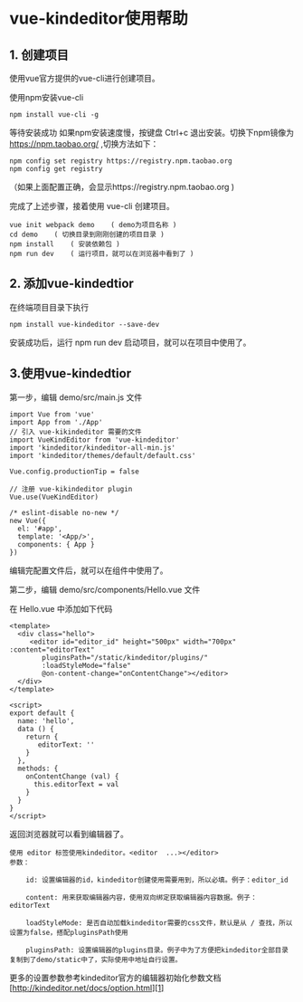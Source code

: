 # vue-kindeditor使用帮助



## 1. 创建项目
    
   使用vue官方提供的vue-cli进行创建项目。

   使用npm安装vue-cli
   
    npm install vue-cli -g
   
   等待安装成功
    如果npm安装速度慢，按键盘 Ctrl+c 退出安装。切换下npm镜像为 https://npm.taobao.org/ ,切换方法如下：
    

    npm config set registry https://registry.npm.taobao.org 
    npm config get registry 
（如果上面配置正确，会显示https://registry.npm.taobao.org )
   
    
   完成了上述步骤，接着使用 vue-cli 创建项目。
    
    vue init webpack demo    ( demo为项目名称 )
    cd demo    ( 切换目录到刚刚创建的项目目录 )
    npm install    ( 安装依赖包 )
    npm run dev    ( 运行项目，就可以在浏览器中看到了 )
      

## 2. 添加vue-kindedtior

   在终端项目目录下执行
    
    npm install vue-kindeditor --save-dev
    
   安装成功后，运行 npm run dev 启动项目，就可以在项目中使用了。

## 3.使用vue-kindedtior  

   第一步，编辑 demo/src/main.js 文件

    import Vue from 'vue'
    import App from './App'
    // 引入 vue-kikindeditor 需要的文件
    import VueKindEditor from 'vue-kindeditor'
    import 'kindeditor/kindeditor-all-min.js'
    import 'kindeditor/themes/default/default.css'

    Vue.config.productionTip = false

    // 注册 vue-kikindeditor plugin
    Vue.use(VueKindEditor)

    /* eslint-disable no-new */
    new Vue({
      el: '#app',
      template: '<App/>',
      components: { App }
    })

编辑完配置文件后，就可以在组件中使用了。  

 第二步，编辑 demo/src/components/Hello.vue 文件

   在 Hello.vue 中添加如下代码

    <template>
      <div class="hello">
         <editor id="editor_id" height="500px" width="700px" :content="editorText"
            pluginsPath="/static/kindeditor/plugins/"
            :loadStyleMode="false"
            @on-content-change="onContentChange"></editor>
      </div>
    </template>

    <script>
    export default {
      name: 'hello',
      data () {
        return {
           editorText: ''
        }
      }, 
      methods: {
        onContentChange (val) {
          this.editorText = val
        }
      }
    }
    </script>

   返回浏览器就可以看到编辑器了。


    使用 editor 标签使用kindeditor。<editor  ...></editor>
    参数：   

        id: 设置编辑器的id，kindeditor创建使用需要用到，所以必填。例子：editor_id  

        content: 用来获取编辑器内容，使用双向绑定获取编辑器内容数据。例子：editorText  

        loadStyleMode: 是否自动加载kindeditor需要的css文件，默认是从 / 查找，所以设置为false，搭配pluginsPath使用  

        pluginsPath: 设置编辑器的plugins目录。例子中为了方便把kindeditor全部目录复制到了demo/static中了，实际使用中地址自行设置。


 更多的设置参数参考kindeditor官方的编辑器初始化参数文档
[http://kindeditor.net/docs/option.html][1]
    

  [1]: http://kindeditor.net/docs/option.html
